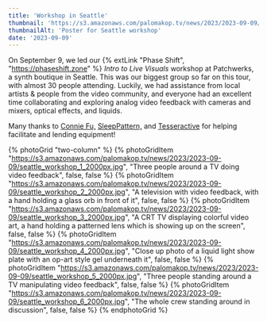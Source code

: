 ```yaml
---
title: 'Workshop in Seattle'
thumbnail: 'https://s3.amazonaws.com/palomakop.tv/news/2023/2023-09-09/seattle_workshop_poster.jpg'
thumbnailAlt: 'Poster for Seattle workshop'
date: '2023-09-09'
---
```


On September 9, we led our {% extLink "Phase Shift", "https://phaseshift.zone" %} *Intro to Live Visuals* workshop at Patchwerks, a synth boutique in Seattle. This was our biggest group so far on this tour, with almost 30 people attending. Luckily, we had assistance from local artists &amp; people from the video community, and everyone had an excellent time collaborating and exploring analog video feedback with cameras and mixers, optical effects, and liquids.

Many thanks to <a href="https://connie-fu.com/" rel="noopener" target="_blank">Connie Fu,</a> <a href="https://vimeo.com/sleeppattern" rel="noopener" target="_blank">SleepPattern,</a> and <a href="https://www.instagram.com/_tesseractive_/" rel="noopener" target="_blank">Tesseractive</a> for helping facilitate and lending equipment!

{% photoGrid "two-column" %}
{% photoGridItem "https://s3.amazonaws.com/palomakop.tv/news/2023/2023-09-09/seattle_workshop_1_2000px.jpg", "Three people around a TV doing video feedback", false, false %}
{% photoGridItem "https://s3.amazonaws.com/palomakop.tv/news/2023/2023-09-09/seattle_workshop_2_2000px.jpg", "A television with video feedback, with a hand holding a glass orb in front of it", false, false %}
{% photoGridItem "https://s3.amazonaws.com/palomakop.tv/news/2023/2023-09-09/seattle_workshop_3_2000px.jpg", "A CRT TV displaying colorful video art, a hand holding a patterned lens which is showing up on the screen", false, false %}
{% photoGridItem "https://s3.amazonaws.com/palomakop.tv/news/2023/2023-09-09/seattle_workshop_4_2000px.jpg", "Close up photo of a liquid light show plate with an op-art style gel underneath it", false, false %}
{% photoGridItem "https://s3.amazonaws.com/palomakop.tv/news/2023/2023-09-09/seattle_workshop_5_2000px.jpg", "Three people standing around a TV manipulating video feedback", false, false %}
{% photoGridItem "https://s3.amazonaws.com/palomakop.tv/news/2023/2023-09-09/seattle_workshop_6_2000px.jpg", "The whole crew standing around in discussion", false, false %}
{% endphotoGrid %}
